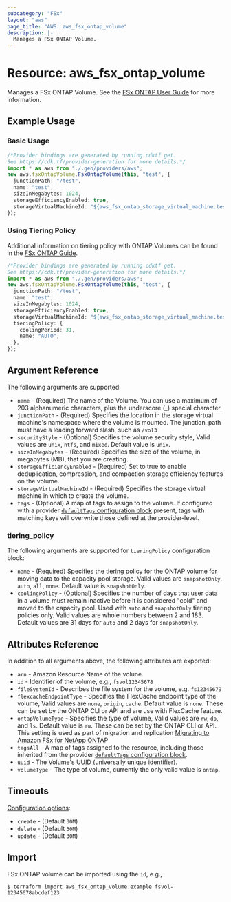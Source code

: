 ```yaml
---
subcategory: "FSx"
layout: "aws"
page_title: "AWS: aws_fsx_ontap_volume"
description: |-
  Manages a FSx ONTAP Volume.
---
```


# Resource: aws\_fsx\_ontap\_volume

Manages a FSx ONTAP Volume.
See the [FSx ONTAP User Guide](https://docs.aws.amazon.com/fsx/latest/ONTAPGuide/managing-volumes.html) for more information.

## Example Usage

### Basic Usage

```typescript
/*Provider bindings are generated by running cdktf get.
See https://cdk.tf/provider-generation for more details.*/
import * as aws from "./.gen/providers/aws";
new aws.fsxOntapVolume.FsxOntapVolume(this, "test", {
  junctionPath: "/test",
  name: "test",
  sizeInMegabytes: 1024,
  storageEfficiencyEnabled: true,
  storageVirtualMachineId: "${aws_fsx_ontap_storage_virtual_machine.test.id}",
});

```

### Using Tiering Policy

Additional information on tiering policy with ONTAP Volumes can be found in the [FSx ONTAP Guide](https://docs.aws.amazon.com/fsx/latest/ONTAPGuide/managing-volumes.html).

```typescript
/*Provider bindings are generated by running cdktf get.
See https://cdk.tf/provider-generation for more details.*/
import * as aws from "./.gen/providers/aws";
new aws.fsxOntapVolume.FsxOntapVolume(this, "test", {
  junctionPath: "/test",
  name: "test",
  sizeInMegabytes: 1024,
  storageEfficiencyEnabled: true,
  storageVirtualMachineId: "${aws_fsx_ontap_storage_virtual_machine.test.id}",
  tieringPolicy: {
    coolingPeriod: 31,
    name: "AUTO",
  },
});

```

## Argument Reference

The following arguments are supported:

* `name` - (Required) The name of the Volume. You can use a maximum of 203 alphanumeric characters, plus the underscore (\_) special character.
* `junctionPath` - (Required) Specifies the location in the storage virtual machine's namespace where the volume is mounted. The junction\_path must have a leading forward slash, such as `/vol3`
* `securityStyle` - (Optional) Specifies the volume security style, Valid values are `unix`, `ntfs`, and `mixed`. Default value is `unix`.
* `sizeInMegabytes` - (Required) Specifies the size of the volume, in megabytes (MB), that you are creating.
* `storageEfficiencyEnabled` - (Required) Set to true to enable deduplication, compression, and compaction storage efficiency features on the volume.
* `storageVirtualMachineId` - (Required) Specifies the storage virtual machine in which to create the volume.
* `tags` - (Optional) A map of tags to assign to the volume. If configured with a provider [`defaultTags` configuration block](https://registry.terraform.io/providers/hashicorp/aws/latest/docs#default_tags-configuration-block) present, tags with matching keys will overwrite those defined at the provider-level.

### tiering\_policy

The following arguments are supported for `tieringPolicy` configuration block:

* `name` - (Required) Specifies the tiering policy for the ONTAP volume for moving data to the capacity pool storage. Valid values are `snapshotOnly`, `auto`, `all`, `none`. Default value is `snapshotOnly`.
* `coolingPolicy` - (Optional) Specifies the number of days that user data in a volume must remain inactive before it is considered "cold" and moved to the capacity pool. Used with `auto` and `snapshotOnly` tiering policies only. Valid values are whole numbers between 2 and 183. Default values are 31 days for `auto` and 2 days for `snapshotOnly`.

## Attributes Reference

In addition to all arguments above, the following attributes are exported:

* `arn` - Amazon Resource Name of the volune.
* `id` - Identifier of the volume, e.g., `fsvol12345678`
* `fileSystemId` - Describes the file system for the volume, e.g. `fs12345679`
* `flexcacheEndpointType` - Specifies the FlexCache endpoint type of the volume, Valid values are `none`, `origin`, `cache`. Default value is `none`. These can be set by the ONTAP CLI or API and are use with FlexCache feature.
* `ontapVolumeType` - Specifies the type of volume, Valid values are `rw`, `dp`,  and `ls`. Default value is `rw`. These can be set by the ONTAP CLI or API. This setting is used as part of migration and replication [Migrating to Amazon FSx for NetApp ONTAP](https://docs.aws.amazon.com/fsx/latest/ONTAPGuide/migrating-fsx-ontap.html)
* `tagsAll` - A map of tags assigned to the resource, including those inherited from the provider [`defaultTags` configuration block](https://registry.terraform.io/providers/hashicorp/aws/latest/docs#default_tags-configuration-block).
* `uuid` - The Volume's UUID (universally unique identifier).
* `volumeType` - The type of volume, currently the only valid value is `ontap`.

## Timeouts

[Configuration options](https://developer.hashicorp.com/terraform/language/resources/syntax#operation-timeouts):

* `create` - (Default `30M`)
* `delete` - (Default `30M`)
* `update` - (Default `30M`)

## Import

FSx ONTAP volume can be imported using the `id`, e.g.,

```console
$ terraform import aws_fsx_ontap_volume.example fsvol-12345678abcdef123
```
